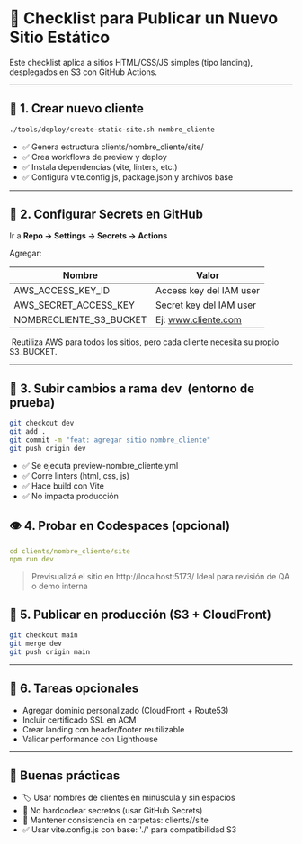 # 🚀 Checklist para Publicar un Nuevo Sitio Estático

Este checklist aplica a sitios HTML/CSS/JS simples (tipo landing), desplegados en S3 con GitHub Actions.

---

## 🧩 1. Crear nuevo cliente

```bash
./tools/deploy/create-static-site.sh nombre_cliente
```

- ✅ Genera estructura clients/nombre_cliente/site/
- ✅ Crea workflows de preview y deploy
- ✅ Instala dependencias (vite, linters, etc.)
- ✅ Configura vite.config.js, package.json y archivos base

---

## **🔐 2. Configurar Secrets en GitHub**

Ir a **Repo → Settings → Secrets → Actions**

Agregar:

| **Nombre** | **Valor** |
| --- | --- |
| AWS_ACCESS_KEY_ID | Access key del IAM user |
| AWS_SECRET_ACCESS_KEY | Secret key del IAM user |
| NOMBRECLIENTE_S3_BUCKET | Ej: www.cliente.com |

 Reutiliza AWS para todos los sitios, pero cada cliente necesita su propio S3_BUCKET.

---

## **🧪 3. Subir cambios a rama dev  (entorno de prueba)**

```bash
git checkout dev
git add .
git commit -m "feat: agregar sitio nombre_cliente"
git push origin dev
```

- ✅ Se ejecuta preview-nombre_cliente.yml
- ✅ Corre linters (html, css, js)
- ✅ Hace build con Vite
- ✅ No impacta producción

## **👁 4. Probar en Codespaces (opcional)**

```yaml
cd clients/nombre_cliente/site
npm run dev
```

> Previsualizá el sitio en http://localhost:5173/
Ideal para revisión de QA o demo interna
> 

## **🚢 5. Publicar en producción (S3 + CloudFront)**

```bash
git checkout main
git merge dev
git push origin main
```

---

## **🧼 6. Tareas opcionales**

- Agregar dominio personalizado (CloudFront + Route53)
- Incluir certificado SSL en ACM
- Crear landing con header/footer reutilizable
- Validar performance con Lighthouse

---

## **🧠 Buenas prácticas**

- 🏷 Usar nombres de clientes en minúscula y sin espacios
- 🔐 No hardcodear secretos (usar GitHub Secrets)
- 📁 Mantener consistencia en carpetas: clients/<cliente>/site
- ✅ Usar vite.config.js con base: './' para compatibilidad S3